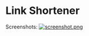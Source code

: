 # Link Shortener

Screenshots:
[![screenshot.png](https://i.postimg.cc/65pLFTvT/screenshot.png)](https://postimg.cc/qgW33JQd)
